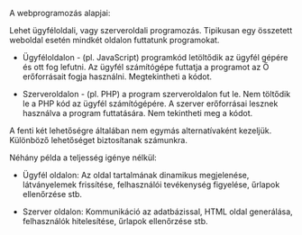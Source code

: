 A webprogramozás alapjai:

Lehet ügyféloldali, vagy szerveroldali programozás. Tipikusan egy összetett weboldal esetén mindkét oldalon futtatunk programokat. 

- Ügyféloldalon - (pl. JavaScript) programkód letöltődik az ügyfél gépére és ott fog lefutni. Az ügyfél számítógépe futtatja a programot az Ő erőforrásait fogja használni. Megtekintheti a kódot.

- Szerveroldalon - (pl. PHP) a program szerveroldalon fut le. Nem töltődik le a PHP kód az ügyfél számítógépére. A szerver erőforrásai lesznek használva a program futtatására. Nem tekintheti meg a kódot. 

A fenti két lehetőségre általában nem egymás alternatívaként kezeljük. Különböző lehetőséget biztosítanak számunkra.

Néhány példa a teljesség igénye nélkül: 

- Ügyfél oldalon: 
Az oldal tartalmának dinamikus megjelenése, látványelemek frissítése, felhasználói tevékenység figyelése, űrlapok ellenőrzése stb. 

- Szerver oldalon:
Kommunikáció az adatbázissal, HTML oldal generálása, felhasználók hitelesítése, űrlapok ellenőrzése stb. 
